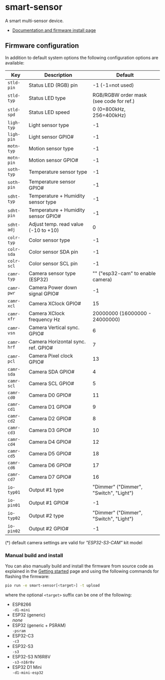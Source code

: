 # smart-sensor

A smart multi-sensor device.

- [Documentation and firmware install page](https://homegenie.it/mini/1.2/examples/smart-sensor/)


## Firmware configuration

In addition to default system options the following configuration options are available:

| Key         | Description                          | Default                                 |
|-------------|--------------------------------------|-----------------------------------------|
| `stld-pin`  | Status LED (RGB) pin                 | -1 (-1=not used)                        |
| `stld-typ`  | Status LED type                      | RGB/RGBW order mask (see code for ref.) |
| `stld-spd`  | Status LED speed                     | 0 (0=800kHz, 256=400kHz)                |
| `ligh-typ`  | Light sensor type                    | -1                                      |
| `ligh-pin`  | Light sensor GPIO#                   | -1                                      |
| `motn-typ`  | Motion sensor type                   | -1                                      |
| `motn-pin`  | Motion sensor GPIO#                  | -1                                      |
| `soth-typ`  | Temperature sensor type              | -1                                      |
| `soth-pin`  | Temperature sensor GPIO#             | -1                                      |
| `sdht-typ`  | Temperature + Humidity sensor type   | -1                                      |
| `sdht-pin`  | Temperature + Humidity sensor GPIO#  | -1                                      |
| `sdht-adj`  | Adjust temp. read value (-10 to +10) | 0                                       |
| `colr-typ`  | Color sensor type                    | -1                                      |
| `colr-sda`  | Color sensor SDA pin                 | -1                                      |
| `colr-scl`  | Color sensor SCL pin                 | -1                                      |
| `camr-typ`  | Camera sensor type (ESP32)           | "" ("esp32-cam" to enable camera)       |   
| `camr-pwr`  | Camera Power down signal GPIO#       | -1                                      |  
| `camr-xcl`  | Camera XClock GPIO#                  | 15                                      | 
| `camr-xfr`  | Camera XClock frequency Hz           | 20000000 (16000000 - 24000000)          | 
| `camr-vsn`  | Camera Vertical sync. GPIO#          | 6                                       | 
| `camr-hrf`  | Camera Horizontal sync. ref. GPIO#   | 7                                       |
| `camr-pcl`  | Camera Pixel clock GPIO#             | 13                                      |
| `camr-sda`  | Camera SDA GPIO#                     | 4                                       |
| `camr-scl`  | Camera SCL GPIO#                     | 5                                       |
| `camr-cd0`  | Camera D0  GPIO#                     | 11                                      | 
| `camr-cd1`  | Camera D1  GPIO#                     | 9                                       |
| `camr-cd2`  | Camera D2  GPIO#                     | 8                                       |
| `camr-cd3`  | Camera D3  GPIO#                     | 10                                      |
| `camr-cd4`  | Camera D4  GPIO#                     | 12                                      |
| `camr-cd5`  | Camera D5  GPIO#                     | 18                                      |
| `camr-cd6`  | Camera D6  GPIO#                     | 17                                      |
| `camr-cd7`  | Camera D7  GPIO#                     | 16                                      |
| `io-typ01`  | Output #1 type                       | "Dimmer" ("Dimmer", "Switch", "Light")  |                           
| `io-pin01`  | Output #1 GPIO#                      | -1                                      |
| `io-typ02`  | Output #2 type                       | "Dimmer" ("Dimmer", "Switch", "Light")  |
| `io-pin02`  | Output #2 GPIO#                      | -1                                      | 

(*) default camera settings are valid for *"ESP32-S3-CAM"* kit model 


### Manual build and install

You can also manually build and install the firmware from source code
as explained in the [Getting started](../../getting-started#custom-firmware) page
and using the following commands for flashing the firmware:

```bash
pio run -e smart-sensor[<target>] -t upload
```

where the optional `<target>` suffix can be one of the following:
- ESP8266  
  `-d1-mini`
- ESP32 (generic)  
  *none*
- ESP32 (generic + PSRAM)  
  `-psram`
- ESP32-C3  
  `-c3`
- ESP32-S3  
  `-s3`
- ESP32-S3 N16R8V  
  `-s3-n16r8v`
- ESP32 D1 Mini    
  `-d1-mini-esp32`
